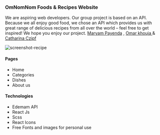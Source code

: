 ### OmNomNom Foods & Recipes Website 
We are aspiring web developers.
Our group project is based on an API. Because we all enjoy good food, we chose an API which provides us with great range of delicious recipes from all over the world – feel free to get inspired!
We hope you enjoy our project.
 <a href ="https://github.com/MaryamPayenda" target="_blank" >Maryam Payenda</a> ,
 <a href="https://github.com/okhouja" target="_blank"> Omar khouja </a>
 & <a href="https://github.com/cathacz" target="_blank"> Catharina Czipf </a>

![screenshot-recipe](https://user-images.githubusercontent.com/20128950/124102626-d3334400-da60-11eb-9e75-ddc0ad893a9a.png)

#### Pages
* Home
* Categories
* Dishes
* About us

#### Technologies
* Edemam API
* React Js
* Scss
* React Icons
* Free Fonts and images for personal use 




